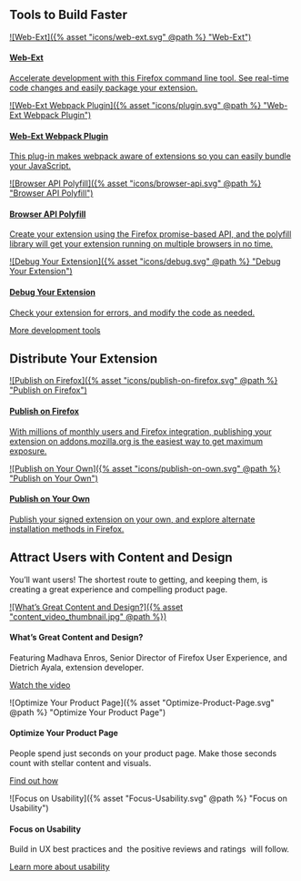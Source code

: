 <!-- Section Intro -->
<div class="panel section-intro bg-dark bg-alt2">
<div class="grid-container grid-x grid-padding-x align-center tiles-outside">
<div class="cell small-12 medium-8 large-6 text-center" markdown="1">

## Tools to Build Faster

</div>
</div>
<div class="grid-container grid-x grid-padding-x tiles-container">

<!-- Tile 1 -->
<a href="https://developer.mozilla.org/en-US/docs/Mozilla/Add-ons/WebExtensions/Getting_started_with_web-ext" class="cell small-12 medium-6 tile-compact tile-block-link">
<div class="block-link" markdown="1">

![Web-Ext]({% asset "icons/web-ext.svg" @path %} "Web-Ext")

#### Web-Ext

Accelerate development with this Firefox command line tool. See real-time code changes and easily package your extension.

</div>
</a>
<!-- END: Tile 1 -->

<!-- Tile 2 -->
<a href="https://github.com/hiikezoe/web-ext-webpack-plugin/blob/master/README.md" class="cell small-12 medium-6 tile-compact tile-block-link">
<div class="block-link" markdown="1">

![Web-Ext Webpack Plugin]({% asset "icons/plugin.svg" @path %} "Web-Ext Webpack Plugin")

#### Web-Ext Webpack Plugin

This plug-in makes webpack aware of extensions so you can easily bundle your JavaScript.

</div>
</a>
<!-- END: Tile 2 -->

<!-- Tile 3 -->
<a href="https://github.com/mozilla/webextension-polyfill" class="cell small-12 medium-6 tile-compact tile-block-link">
<div class="block-link" markdown="1">

![Browser API Polyfill]({% asset "icons/browser-api.svg" @path %} "Browser API Polyfill")

#### Browser API Polyfill

Create your extension using the Firefox promise-based API, and the polyfill library will get your extension running on multiple browsers in no time.

</div>
</a>
<!-- END: Tile 3 -->

<!-- Tile 4 -->
<a href="https://developer.mozilla.org/docs/Mozilla/Add-ons/WebExtensions/Debugging" class="cell small-12 medium-6 tile-compact tile-block-link">
<div class="block-link" markdown="1">

![Debug Your Extension]({% asset "icons/debug.svg" @path %} "Debug Your Extension")

#### Debug Your Extension

Check your extension for errors, and modify the code as needed.

</div>
</a>
<!-- END: Tile 4 -->

</div>
<div class="grid-container grid-x grid-padding-x align-center tiles-outside">
<div class="cell small-12 medium-8 large-6 text-center" markdown="1">

[More development tools](https://developer.mozilla.org/en-US/docs/Mozilla/Add-ons/WebExtensions/Development_Tools)

</div>
</div>
</div>
<!-- END: Section Intro -->

<!-- Section Tiles -->
<div class="section-tiles bg-grey">
<div class="tiles-outside">
<div class="grid-container grid-x grid-padding-x align-center">
<div class="cell small-12 medium-8 large-6 text-center" markdown="1">

## Distribute Your Extension

</div>
</div>
</div>
<div class="tiles-container">
<div class="grid-container grid-x grid-padding-x align-center">

<!-- Tile 1 -->
<a href="https://developer.mozilla.org/en-US/docs/Mozilla/Add-ons/Distribution" class="cell small-12 medium-6 tile-compact tile-block-link">
<div class="block-link" markdown="1">

![Publish on Firefox]({% asset "icons/publish-on-firefox.svg" @path %} "Publish on Firefox")

#### Publish on Firefox

With millions of monthly users and Firefox integration, publishing your extension on addons.mozilla.org is the easiest way to get maximum exposure.

</div>
</a>
<!-- END: Tile 1 -->

<!-- Tile 2 -->
<a href="https://developer.mozilla.org/en-US/docs/Mozilla/Add-ons/WebExtensions/Alternative_distribution_options" class="cell small-12 medium-6 tile-compact tile-block-link">
<div class="block-link" markdown="1">

![Publish on Your Own]({% asset "icons/publish-on-own.svg" @path %} "Publish on Your Own")

#### Publish on Your Own

Publish your signed extension on your own, and explore alternate installation methods in Firefox.

</div>
</a>
<!-- END: Tile 2 -->

</div>
</div>
</div>
<!-- END: Section Tiles -->

<!-- Section More -->
<div class="section-more panel bg-grey">
<div class="grid-container grid-x grid-padding-x align-center more-intro">
<div class="cell small-12 medium-10 large-8 text-center" markdown="1">

## Attract Users with Content and Design

You’ll want users! The shortest route to getting, and keeping them, is creating a great experience and compelling product page.

</div>
</div>

<div class="grid-container grid-x grid-padding-x align-center tiles-container">

<!-- Tile 1 -->
<div class="cell small-12 large-4 tile-borderless" markdown="1">

[![What’s Great Content and Design?]({% asset "content_video_thumbnail.jpg" @path %})](a0_OsLGI0k4 'Open Popup Video')

#### What’s Great Content and Design?

Featuring Madhava Enros, Senior Director of Firefox User Experience, and Dietrich Ayala, extension developer.

[Watch the video](a0_OsLGI0k4 'Open Popup Video')

</div>
<!-- END: Tile 1 -->

<!-- Tile 2 -->
<div class="cell small-12 large-4 tile-borderless" markdown="1">

![Optimize Your Product Page]({% asset "Optimize-Product-Page.svg" @path %} "Optimize Your Product Page")

#### Optimize Your Product Page

People spend just seconds on your product page. Make those seconds count with stellar content and visuals.

[Find out how](https://developer.mozilla.org/en-US/docs/Mozilla/Add-ons/Listing)

</div>
<!-- END: Tile 2 -->

<!-- Tile 3 -->
<div class="cell small-12 large-4 tile-borderless" markdown="1">

![Focus on Usability]({% asset "Focus-Usability.svg" @path %} "Focus on Usability")

#### Focus on Usability

Build in UX best practices and  the positive reviews and ratings  will follow.

[Learn more about usability](https://developer.mozilla.org/en-US/docs/Mozilla/Add-ons/WebExtensions/User_experience_best_practices)

</div>
<!-- END: Tile 3 -->

</div>
</div>
<!-- END: Section More -->
